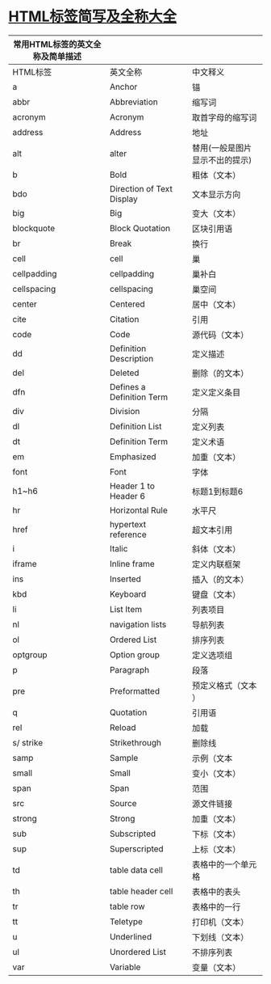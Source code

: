 # [HTML标签简写及全称大全](https://www.cnblogs.com/innovidory/p/7134381.html)



| 常用HTML标签的英文全称及简单描述 |                           |                                |
| -------------------------------- | ------------------------- | ------------------------------ |
| HTML标签                         | 英文全称                  | 中文释义                       |
| a                                | Anchor                    | 锚                             |
| abbr                             | Abbreviation              | 缩写词                         |
| acronym                          | Acronym                   | 取首字母的缩写词               |
| address                          | Address                   | 地址                           |
| alt                              | alter                     | 替用(一般是图片显示不出的提示) |
| b                                | Bold                      | 粗体（文本）                   |
| bdo                              | Direction of Text Display | 文本显示方向                   |
| big                              | Big                       | 变大（文本）                   |
| blockquote                       | Block Quotation           | 区块引用语                     |
| br                               | Break                     | 换行                           |
| cell                             | cell                      | 巢                             |
| cellpadding                      | cellpadding               | 巢补白                         |
| cellspacing                      | cellspacing               | 巢空间                         |
| center                           | Centered                  | 居中（文本）                   |
| cite                             | Citation                  | 引用                           |
| code                             | Code                      | 源代码（文本）                 |
| dd                               | Definition Description    | 定义描述                       |
| del                              | Deleted                   | 删除（的文本）                 |
| dfn                              | Defines a Definition Term | 定义定义条目                   |
| div                              | Division                  | 分隔                           |
| dl                               | Definition List           | 定义列表                       |
| dt                               | Definition Term           | 定义术语                       |
| em                               | Emphasized                | 加重（文本）                   |
| font                             | Font                      | 字体                           |
| h1~h6                            | Header 1 to Header 6      | 标题1到标题6                   |
| hr                               | Horizontal Rule           | 水平尺                         |
| href                             | hypertext reference       | 超文本引用                     |
| i                                | Italic                    | 斜体（文本）                   |
| iframe                           | Inline frame              | 定义内联框架                   |
| ins                              | Inserted                  | 插入（的文本）                 |
| kbd                              | Keyboard                  | 键盘（文本）                   |
| li                               | List Item                 | 列表项目                       |
| nl                               | navigation lists          | 导航列表                       |
| ol                               | Ordered List              | 排序列表                       |
| optgroup                         | Option group              | 定义选项组                     |
| p                                | Paragraph                 | 段落                           |
| pre                              | Preformatted              | 预定义格式（文本 ）            |
| q                                | Quotation                 | 引用语                         |
| rel                              | Reload                    | 加载                           |
| s/ strike                        | Strikethrough             | 删除线                         |
| samp                             | Sample                    | 示例（文本                     |
| small                            | Small                     | 变小（文本）                   |
| span                             | Span                      | 范围                           |
| src                              | Source                    | 源文件链接                     |
| strong                           | Strong                    | 加重（文本）                   |
| sub                              | Subscripted               | 下标（文本）                   |
| sup                              | Superscripted             | 上标（文本）                   |
| td                               | table data cell           | 表格中的一个单元格             |
| th                               | table header cell         | 表格中的表头                   |
| tr                               | table row                 | 表格中的一行                   |
| tt                               | Teletype                  | 打印机（文本）                 |
| u                                | Underlined                | 下划线（文本）                 |
| ul                               | Unordered List            | 不排序列表                     |
| var                              | Variable                  | 变量（文本）                   |